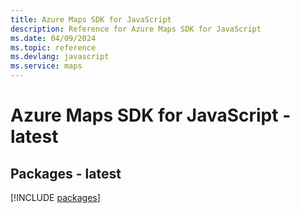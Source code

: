 ```yaml
---
title: Azure Maps SDK for JavaScript
description: Reference for Azure Maps SDK for JavaScript
ms.date: 04/09/2024
ms.topic: reference
ms.devlang: javascript
ms.service: maps
---
```

# Azure Maps SDK for JavaScript - latest
## Packages - latest
[!INCLUDE [packages](maps-index.md)]